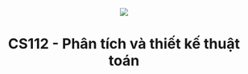 <p align="center">
   <a href="https://www.uit.edu.vn/">
      <img src="https://i.imgur.com/WmMnSRt.png">
   </a>
</p>
<h1 align="center" color="red">
    CS112 - Phân tích và thiết kế thuật toán
</h1>
